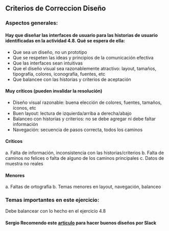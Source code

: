 ## Criterios de Correccion Diseño

### Aspectos generales:
#### Hay que diseñar las interfaces de usuario para las historias de usuario identificadas en la actividad 4.8. Qué se espera de ella:
- Que sea un diseño, no un prototipo
- Que se respeten las ideas y principios de la comunicación efectiva
- Que las interfaces sean intuitivas
- Que el diseño visual sea razonablemente atractivo: layout, tamaños, tipografía, colores, iconografía, fuentes, etc
- Que balancee con las historias y criterios de aceptación

#### Muy críticos (pueden invalidar la resolución)
- Diseño visual razonable: buena elección de colores, fuentes, tamaños, íconos, etc
- Buen layout: lectura de izquierda/arriba a derecha/abajo
- Balanceo con historias y criterios: no se debe agregar ni debe faltar información
- Navegación: secuencia de pasos correcta, todos los caminos

#### Críticos
a. Falta de información, inconsistencia con las historias/criterios
b. Falta de caminos no felices o falta de alguno de los caminos principales
c. Datos de muestra no reales

#### Menores
a. Faltas de ortografía
b. Temas menores en layout, navegación, balanceo

### Temas importantes en este ejercicio:
Debe balancear con lo hecho en el ejercicio 4.8

#### Sergio Recomendo este [articulo](https://www.nngroup.com/articles/ten-usability-heuristics/) para hacer buenos diseños por Slack 
